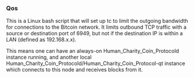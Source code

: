 ### Qos ###

This is a Linux bash script that will set up tc to limit the outgoing bandwidth for connections to the Bitcoin network. It limits outbound TCP traffic with a source or destination port of 6949, but not if the destination IP is within a LAN (defined as 192.168.x.x).

This means one can have an always-on Human_Charity_Coin_Protocold instance running, and another local Human_Charity_Coin_Protocold/Human_Charity_Coin_Protocol-qt instance which connects to this node and receives blocks from it.
